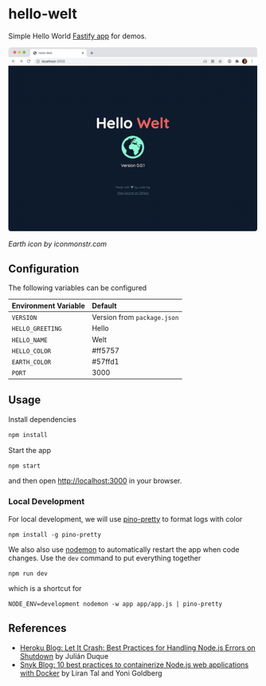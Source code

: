 # hello-welt

Simple Hello World [Fastify app](https://www.fastify.io/) for demos.

<img src="./preview.png" alt="Hello Welt Preview" width="500">

_Earth icon by iconmonstr.com_

## Configuration

The following variables can be configured

| Environment Variable | Default |
|:--|:--|
| `VERSION` | Version from `package.json` |
| `HELLO_GREETING` | Hello |
| `HELLO_NAME` | Welt |
| `HELLO_COLOR` | #ff5757 |
| `EARTH_COLOR` | #57ffd1 |
| `PORT` | 3000 |

## Usage

Install dependencies 

```bash
npm install
```

Start the app

```bash
npm start
```

and then open [http://localhost:3000](http://localhost:3000) in your browser.

### Local Development

For local development, we will use [pino-pretty](https://github.com/pinojs/pino-pretty) to format logs with color

```
npm install -g pino-pretty
```

We also also use [nodemon](https://nodemon.io/) to automatically restart the app when code changes. Use the `dev` command to put everything together

```
npm run dev
```

which is a shortcut for

```
NODE_ENV=development nodemon -w app app/app.js | pino-pretty
```

## References

- [Heroku Blog: Let It Crash: Best Practices for Handling Node.js Errors on Shutdown](https://blog.heroku.com/best-practices-nodejs-errors) by Julián Duque
- [Snyk Blog: 10 best practices to containerize Node.js web applications with Docker](https://snyk.io/blog/10-best-practices-to-containerize-nodejs-web-applications-with-docker/) by 
Liran Tal and Yoni Goldberg